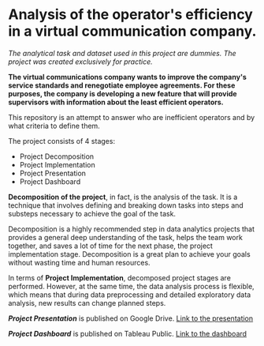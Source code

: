 # Analysis of the operator's efficiency in a virtual communication company.

*The analytical task and dataset used in this project are dummies. The project was created exclusively for practice.*

**The virtual communications company wants to improve the company's service standards and renegotiate employee agreements.
For these purposes, the company is developing a new feature that will provide supervisors with information about the least efficient operators.**

This repository is an attempt to answer who are inefficient operators and by what criteria to define them. 

The project consists of 4 stages: 
* Project Decomposition
* Project Implementation
* Project Presentation
* Project Dashboard

**Decomposition of the project**, in fact, is the analysis of the task. It is a technique that involves defining and breaking down tasks into steps and substeps necessary to achieve the goal of the task.

Decomposition is a highly recommended step in data analytics projects that provides a general deep understanding of the task, helps the team work together, and saves a lot of time for the next phase, the project implementation stage. Decomposition is a great plan to achieve your goals without wasting time and human resources. 

In terms of **Project Implementation**, decomposed project stages are performed. However, at the same time, the data analysis process is flexible, which means that during data preprocessing and detailed exploratory data analysis, new results can change planned steps.

***Project Presentation*** is published on Google Drive. [Link to the presentation](https://drive.google.com/file/d/1k7qah1ILyRBgRSIR5RXV4E0vntf50FLc/view?usp=sharing)

***Project Dashboard*** is published on Tableau Public. [Link to the dashboard](https://public.tableau.com/views/Telecomoperatorsefficiency/TelecomOperatorsEfficiency?:language=en&:display_count=y&:origin=viz_share_link)


